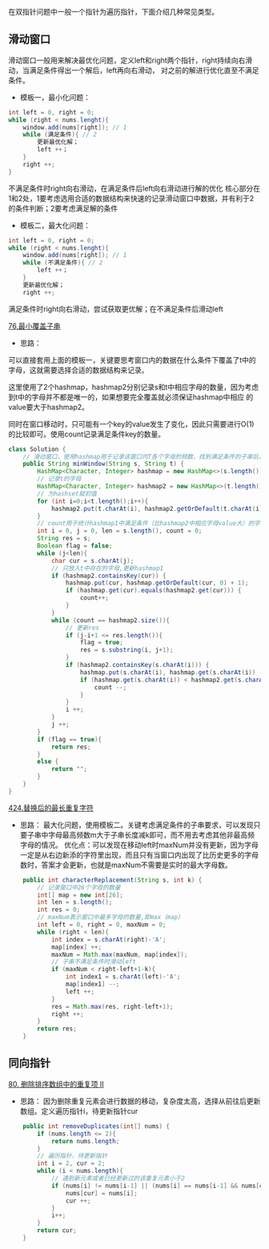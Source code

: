 在双指针问题中一般一个指针为遍历指针，下面介绍几种常见类型。
## 滑动窗口

滑动窗口一般用来解决最优化问题，定义left和right两个指针，right持续向右滑动，当满足条件得出一个解后，left再向右滑动，
对之前的解进行优化直至不满足条件。

* 模板一，最小化问题：
```java
int left = 0, right = 0;
while (right < nums.lenght){
    window.add(nums[right]); // 1
    while (满足条件){ // 2
        更新最优化解；
        left ++；
    }
    right ++;
}
```
不满足条件时right向右滑动，在满足条件后left向右滑动进行解的优化
核心部分在1和2处，1要考虑选用合适的数据结构来快速的记录滑动窗口中数据，并有利于2的条件判断；2要考虑满足解的条件

* 模板二，最大化问题：
```java
int left = 0, right = 0;
while (right < nums.lenght){
    window.add(nums[right]); // 1
    while (不满足条件){ // 2
        left ++；
    }
    更新最优化解；
    right ++;
```
满足条件时right向右滑动，尝试获取更优解；在不满足条件后滑动left

[76,最小覆盖子串](https://leetcode-cn.com/problems/minimum-window-substring/)

* 思路：

可以直接套用上面的模板一，关键要思考窗口内的数据在什么条件下覆盖了t中的字母，这就需要选择合适的数据结构来记录。


这里使用了2个hashmap，hashmap2分别记录s和t中相应字母的数量，因为考虑到t中的字母并不都是唯一的，如果想要完全覆盖就必须保证hashmap中相应
的value要大于hashmap2。

同时在窗口移动时，只可能有一个key的value发生了变化，因此只需要进行O(1)的比较即可。使用count记录满足条件key的数量。
```java
class Solution {
    // 滑动窗口，使用hashmap用于记录该窗口内T各个字母的频数，找到满足条件的子串后，右口停止滑动，左口开始滑
    public String minWindow(String s, String t) {
        HashMap<Character, Integer> hashmap = new HashMap<>(s.length());
        // 记录t的字母
        HashMap<Character, Integer> hashmap2 = new HashMap<>(t.length());
        // 为hashset赋初值
        for (int i=0;i<t.length();i++){
            hashmap2.put(t.charAt(i), hashmap2.getOrDefault(t.charAt(i), 0)+1);
        }
        // count用于统计hashmap1中满足条件（比hashmap2中相应字母value大）的字母数量
        int i = 0, j = 0, len = s.length(), count = 0;
        String res = s;
        Boolean flag = false;
        while (j<len){
            char cur = s.charAt(j);
            // 只放入t中存在的字母,更新hashmap1
            if (hashmap2.containsKey(cur)) {
                hashmap.put(cur, hashmap.getOrDefault(cur, 0) + 1);
                if (hashmap.get(cur).equals(hashmap2.get(cur))) {
                    count++;
                }
            }
            while (count == hashmap2.size()){
                // 更新res
                if (j-i+1 <= res.length()){
                    flag = true;
                    res = s.substring(i, j+1);
                }
                if (hashmap2.containsKey(s.charAt(i))) {
                    hashmap.put(s.charAt(i), hashmap.get(s.charAt(i)) - 1);
                    if (hashmap.get(s.charAt(i)) < hashmap2.get(s.charAt(i))){
                        count --;
                    }
                }
                i ++;
            }
            j ++;
        }
        if (flag == true){
            return res;
        }
        else {
            return "";
        }
    }
}
```

[424.替换后的最长重复字符](https://leetcode-cn.com/problems/longest-repeating-character-replacement/submissions/)
* 思路：
最大化问题，使用模板二。关键考虑满足条件的子串要求，可以发现只要子串中字母最高频数m大于子串长度减k即可，而不用去考虑其他非最高频字母的情况。
优化点：可以发现在移动left时maxNum并没有更新，因为字母一定是从右边新添的字符里出现，而且只有当窗口内出现了比历史更多的字母数时，答案才会更新，也就是maxNum不需要是实时的最大字母数。

```java
    public int characterReplacement(String s, int k) {
        // 记录窗口中26个字母的数量
        int[] map = new int[26];
        int len = s.length();
        int res = 0;
        // maxNum表示窗口中最多字母的数量,即max（map）
        int left = 0, right = 0, maxNum = 0;
        while (right < len){
            int index = s.charAt(right)-'A';
            map[index] ++;
            maxNum = Math.max(maxNum, map[index]);
            // 子串不满足条件时滑动left
            if (maxNum < right-left+1-k){
                int index1 = s.charAt(left)-'A';
                map[index1] --;
                left ++;
            }
            res = Math.max(res, right-left+1);
            right ++;
        }
        return res;
    }
```

## 同向指针
[80. 删除排序数组中的重复项 II](https://leetcode-cn.com/problems/remove-duplicates-from-sorted-array-ii/solution/)
* 思路：
因为删除重复元素会进行数据的移动，复杂度太高，选择从前往后更新数组。定义遍历指针i，待更新指针cur
```java
    public int removeDuplicates(int[] nums) {
        if (nums.length <= 2){
            return nums.length;
        }
        // 遍历指针，待更新指针
        int i = 2, cur = 2;
        while (i < nums.length){
            // 遇到新元素或者已经更新过的该重复元素小于2
            if (nums[i] != nums[i-1] || (nums[i] == nums[i-1] && nums[cur-1] != nums[cur-2])){
                nums[cur] = nums[i];
                cur ++;
            }
            i++;
        }
        return cur;
    }
```
